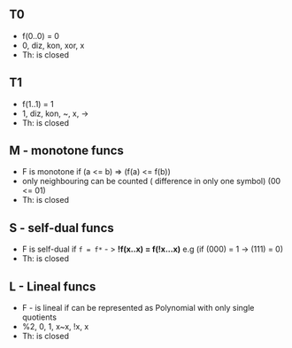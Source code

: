 ## T0
- f(0..0) = 0
- 0, diz, kon, xor, x
- Th: is closed

## T1
- f(1..1) = 1
- 1, diz, kon, ~, x, ->
- Th: is closed

## M - monotone funcs
- F is monotone if (a <= b) => (f(a) <= f(b))
- only neighbouring can be counted ( difference in only one symbol) (00 <= 01) 
- Th: is closed


## S - self-dual funcs
- F is self-dual if `f = f*` - > **!f(x..x) = f(!x...x)** e.g (if (000) = 1 -> (111) = 0)
- Th: is closed

## L - Lineal funcs
- F - is lineal if can be represented as Polynomial with only single quotients
- %2, 0, 1, x~x, !x, x 
- Th: is closed

